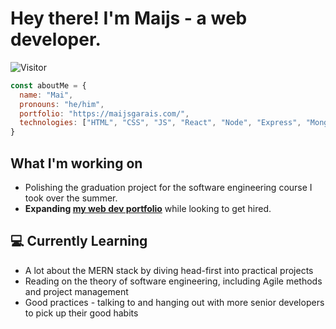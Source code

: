 # Hey there! I'm Maijs - a web developer.

![Visitor](https://visitor-badge.laobi.icu/badge?page_id=mai-soup.mai-soup)

```javascript
const aboutMe = {
  name: "Mai",
  pronouns: "he/him",
  portfolio: "https://maijsgarais.com/",
  technologies: ["HTML", "CSS", "JS", "React", "Node", "Express", "MongoDB", "Bootstrap", "Tailwind", ...others]
}
```

## What I'm working on

* Polishing the graduation project for the software engineering course I took over the summer.
* **Expanding [my web dev portfolio](https://maijsgarais.com/)** while looking to get hired.

## 💻 Currently Learning

* A lot about the MERN stack by diving head-first into practical projects
* Reading on the theory of software engineering, including Agile methods and project management
* Good practices - talking to and hanging out with more senior developers to pick up their good habits
